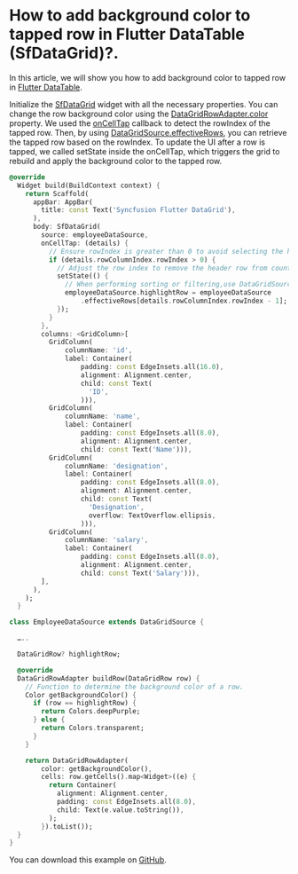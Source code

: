 # How to add background color to tapped row in Flutter DataTable (SfDataGrid)?.

In this article, we will show you how to add background color to tapped row in [Flutter DataTable](https://www.syncfusion.com/flutter-widgets/flutter-datagrid).

Initialize the [SfDataGrid](https://pub.dev/documentation/syncfusion_flutter_datagrid/latest/datagrid/SfDataGrid-class.html) widget with all the necessary properties. You can change the row background color using the [DataGridRowAdapter.color](https://pub.dev/documentation/syncfusion_flutter_datagrid/latest/datagrid/DataGridRowAdapter/color.html) property. We used the [onCellTap](https://pub.dev/documentation/syncfusion_flutter_datagrid/latest/datagrid/SfDataGrid/onCellTap.html) callback to detect the rowIndex of the tapped row. Then, by using [DataGridSource.effectiveRows](https://pub.dev/documentation/syncfusion_flutter_datagrid/latest/datagrid/DataGridSource/effectiveRows.html), you can retrieve the tapped row based on the rowIndex. To update the UI after a row is tapped, we called setState inside the onCellTap, which triggers the grid to rebuild and apply the background color to the tapped row.

```dart
@override
  Widget build(BuildContext context) {
    return Scaffold(
      appBar: AppBar(
        title: const Text('Syncfusion Flutter DataGrid'),
      ),
      body: SfDataGrid(
        source: employeeDataSource,
        onCellTap: (details) {
          // Ensure rowIndex is greater than 0 to avoid selecting the header.
          if (details.rowColumnIndex.rowIndex > 0) {
            // Adjust the row index to remove the header row from counting.
            setState(() {
              // When performing sorting or filtering,use DataGridSource.effectiveRows to retrieve the row.
              employeeDataSource.highlightRow = employeeDataSource
                  .effectiveRows[details.rowColumnIndex.rowIndex - 1];
            });
          }
        },
        columns: <GridColumn>[
          GridColumn(
              columnName: 'id',
              label: Container(
                  padding: const EdgeInsets.all(16.0),
                  alignment: Alignment.center,
                  child: const Text(
                    'ID',
                  ))),
          GridColumn(
              columnName: 'name',
              label: Container(
                  padding: const EdgeInsets.all(8.0),
                  alignment: Alignment.center,
                  child: const Text('Name'))),
          GridColumn(
              columnName: 'designation',
              label: Container(
                  padding: const EdgeInsets.all(8.0),
                  alignment: Alignment.center,
                  child: const Text(
                    'Designation',
                    overflow: TextOverflow.ellipsis,
                  ))),
          GridColumn(
              columnName: 'salary',
              label: Container(
                  padding: const EdgeInsets.all(8.0),
                  alignment: Alignment.center,
                  child: const Text('Salary'))),
        ],
      ),
    );
  }

class EmployeeDataSource extends DataGridSource {

  …..

  DataGridRow? highlightRow;

  @override
  DataGridRowAdapter buildRow(DataGridRow row) {
    // Function to determine the background color of a row.
    Color getBackgroundColor() {
      if (row == highlightRow) {
        return Colors.deepPurple;
      } else {
        return Colors.transparent;
      }
    }

    return DataGridRowAdapter(
        color: getBackgroundColor(),
        cells: row.getCells().map<Widget>((e) {
          return Container(
            alignment: Alignment.center,
            padding: const EdgeInsets.all(8.0),
            child: Text(e.value.toString()),
          );
        }).toList());
  }
}
```

You can download this example on [GitHub](https://github.com/SyncfusionExamples/How-to-add-background-color-to-tapped-row-in-Flutter-DataTable).